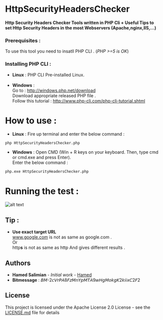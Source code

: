 # HttpSecurityHeadersChecker

**Http Security Headers Checker Tools written in PHP Cli + Useful Tips to set Http Security Headers in the most Webservers (Apache,nginx,IIS,...)**

### Prerequisites :

To use this tool you need to insatll PHP CLI . (_PHP >=5 is OK_)

### Installing PHP CLI :
* **Linux** : PHP CLI Pre-installed Linux.<br><br>
* **Windows** : <br>
Go to : http://windows.php.net/download<br>
Download appropriate released PHP file .<br>
Follow this tutorial : http://www.php-cli.com/php-cli-tutorial.shtml
# How to use :
* **Linux** :
Fire up terminal and enter the below command :

```
php HttpSecurityHeadersChecker.php
```
* **Windows** :
Open CMD (Win + R keys on your keyboard. Then, type cmd or cmd.exe and press Enter).<br>
Enter the below command :
```
php.exe HttpSecurityHeadersChecker.php
```
# Running the test :
![alt text](https://pasteboard.co/images/H5nNgFX.png/download)

## Tip :
* **Use exact target URL**<br>
www.google.com is not as same as google.com .<br> 
Or<br>
http**s** is not as same as http And gives different results .
## Authors
* **Hamed Salimian** - *Initial work* - [Hamed](https://github.com/Snbig)
* **Bitmessage** : 𝘉𝘔-2𝘤𝘝𝘳𝘗𝘈8𝘍𝘻𝘔𝘯𝘠𝘱𝘔𝘛𝘈9𝘸𝘏𝘨𝘔𝘰𝘬𝘨𝘒2𝘬𝘪𝘪𝘹𝘊2𝘍2

## License

This project is licensed under the Apache License 2.0 License - see the [LICENSE.md](LICENSE.md) file for details
